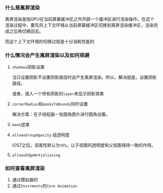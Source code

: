 ### 什么是离屏渲染

离屏渲染是指GPU在当前屏幕缓冲区之外开辟一个缓冲区进行渲染操作。在这个渲染过程中，要先将上下文环境从当前屏幕缓冲区切换到离屏渲染缓冲区，渲染完成之后再切换回去。

而这个上下文环境的切换过程是十分消耗性能的

### 什么情况会产生离屏渲染以及如何规避

1. `shadows`阴影设置
    
    当只设置阴影不设置阴影路径时会产生离屏渲染。所以，解决就是，设置阴影路径。

    或者，插入一个带有阴影的`layer`来显示阴影效果

2. `cornerRadius`和`masksToBounds`同时设置

    解决方案：在子线程画一张圆角图片进行圆角设置。

3. `mask`遮罩

4. `allowsGroupOpacity` 组透明度

    iOS7之后，该属性默认为`YES`。让子视图的透明度和父视图保持一致的作用。

5. `allowsEdgeAntialiasing`

### 如何查看离屏渲染

1. 通过模拟器的
2. 通过`Instrments`的`Core Animation`